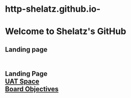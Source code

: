 # http-shelatz.github.io-
<head>

</head>
<h1>Welcome to Shelatz's GitHub</h1>
<body>
    <h2>Landing page<h2>
    <br>
        <a herf="http-shelatz.github.io-">Landing Page</a><br>
        <a href="UAT Space Program Final.html">UAT Space</a><br>
        <a href="board.html">Board Objectives</a><br>
      
   

